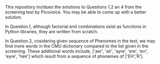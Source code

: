 This repository incldues the solutions to Questions 1,2 an 4 from the screening test by Picovoice. You may be able to come up with a better solution. 

In Question.1, although factorial and combinations exist as functions in Python libraries, they are written from scratch. 

In Question.2, cosidering given sequence of Phenomes in the test, we may find more words in the CMU dictionary compared to the list given in the screening. These additional words include, ['aer', 'air', 'ayre', 'ere', 'err', 'eyre', 'heir']  which result from a sequence of phonemes of ['EH','R'].

